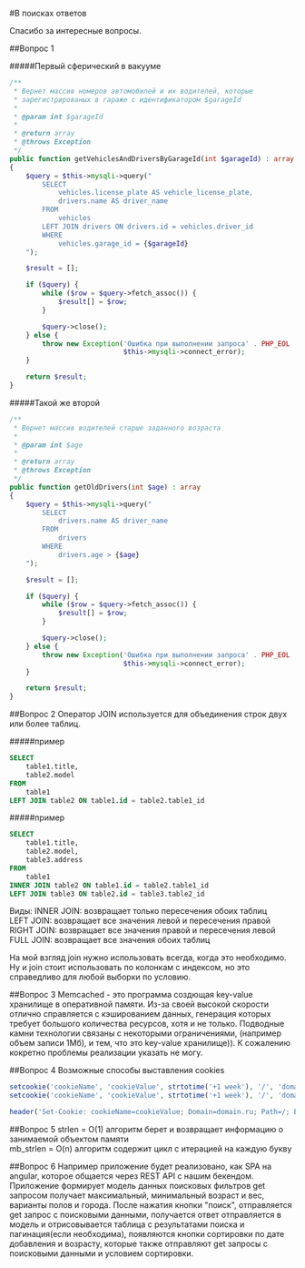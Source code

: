 #В поисках ответов

Спасибо за интересные вопросы.

##Вопрос 1


#####Первый сферический в вакууме

```php
/**
 * Вернет массив номеров автомобилей и их водителей, которые
 * зарегистрированых в гараже с идентификатором $garageId
 *
 * @param int $garageId
 *
 * @return array
 * @throws Exception
 */
public function getVehiclesAndDriversByGarageId(int $garageId) : array
{
    $query = $this->mysqli->query("
        SELECT
            vehicles.license_plate AS vehicle_license_plate,
            drivers.name AS driver_name
        FROM
            vehicles
        LEFT JOIN drivers ON drivers.id = vehicles.driver_id
        WHERE
            vehicles.garage_id = {$garageId}
    ");

    $result = [];

    if ($query) {
        while ($row = $query->fetch_assoc()) {
            $result[] = $row;
        }

        $query->close();
    } else {
        throw new Exception('Ошибка при выполнении запроса' . PHP_EOL .
                            $this->mysqli->connect_error);
    }

    return $result;
}
```

#####Такой же второй
```php
/**
 * Вернет массив водителей старше заданного возраста
 *
 * @param int $age
 *
 * @return array
 * @throws Exception
 */
public function getOldDrivers(int $age) : array
{
    $query = $this->mysqli->query("
        SELECT
            drivers.name AS driver_name
        FROM
            drivers
        WHERE
            drivers.age > {$age}
    ");

    $result = [];

    if ($query) {
        while ($row = $query->fetch_assoc()) {
            $result[] = $row;
        }

        $query->close();
    } else {
        throw new Exception('Ошибка при выполнении запроса' . PHP_EOL .
                            $this->mysqli->connect_error);
    }

    return $result;
}
```

##Вопрос 2
Оператор JOIN используется для объединения строк двух или более таблиц.

#####пример
```sql
SELECT
	table1.title,
	table2.model
FROM
	table1
LEFT JOIN table2 ON table1.id = table2.table1_id
```

#####пример
```sql
SELECT
	table1.title,
	table2.model,
	table3.address
FROM
	table1
INNER JOIN table2 ON table1.id = table2.table1_id
LEFT JOIN table3 ON table2.id = table3.table2_id
```

Виды: 
INNER JOIN: возвращает только пересечения обоих таблиц  
LEFT JOIN: возвращает все значения левой и пересечения правой  
RIGHT JOIN: возвращает все значения правой и пересечения левой  
FULL JOIN: возвращает все значения обоих таблиц    

На мой взгляд join нужно использовать всегда, когда это необходимо. Ну и join стоит использовать по колонкам с индексом, но это справедливо для любой выборки по условию.

##Вопрос 3
Memcached - это программа создющая key-value хранилище в оперативной памяти. Из-за своей высокой скорости отлично справляется с кэшированием данных, генерация которых требует большого количества ресурсов, хотя и не только. Подводные камни технологии связаны с некоторыми ограничениями, (например объем записи 1Мб), и тем, что это key-value хранилище)). К сожалению кокретно проблемы реализации указать не могу.

##Вопрос 4
Возможные способы выставления cookies
```php
setcookie('cookieName', 'cookieValue', strtotime('+1 week'), '/', 'domain.ru', false, true);
setcookie('cookieName', 'cookieValue', strtotime('+1 week'), '/', 'domain.ru');

header('Set-Cookie: cookieName=cookieValue; Domain=domain.ru; Path=/; Expires=Tue, 28 Feb 2017 00:00:00 GMT; HttpOnly');
```

##Вопрос 5
strlen    = O(1) алгоритм берет и возвращает информацию о занимаемой объектом памяти  
mb_strlen = O(n) алгоритм содержит цикл с итерацией на каждую букву

##Вопрос 6
Например приложение будет реализовано, как SPA на angular, которое общается через REST API с нашим бекендом. Приложение формирует модель данных поисковых фильтров get запросом получает максимальный, минимальный возраст и вес, варианты полов и города. После нажатия кнопки "поиск", отправляется get запрос с поисковыми данными, получается ответ отправляется в модель и отрисовывается таблица с результатами поиска и пагинация(если необходима), появляются кнопки сортировки по дате добавления и возрасту, которые также отправляют get запросы с поисковыми данными и условием сортировки. 

